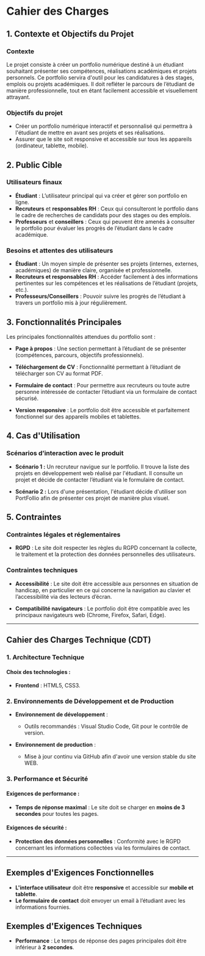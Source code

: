 # Cahier des Charges

## 1. Contexte et Objectifs du Projet

### Contexte
Le projet consiste à créer un portfolio numérique destiné à un étudiant souhaitant présenter ses compétences, réalisations académiques et projets personnels. Ce portfolio servira d'outil pour les candidatures à des stages, emplois ou projets académiques. Il doit refléter le parcours de l’étudiant de manière professionnelle, tout en étant facilement accessible et visuellement attrayant.

### Objectifs du projet
- Créer un portfolio numérique interactif et personnalisé qui permettra à l'étudiant de mettre en avant ses projets et ses réalisations.
- Assurer que le site soit responsive et accessible sur tous les appareils (ordinateur, tablette, mobile).

## 2. Public Cible

### Utilisateurs finaux
- **Étudiant** : L’utilisateur principal qui va créer et gérer son portfolio en ligne.
- **Recruteurs** et **responsables RH** : Ceux qui consulteront le portfolio dans le cadre de recherches de candidats pour des stages ou des emplois.
- **Professeurs** et **conseillers** : Ceux qui peuvent être amenés à consulter le portfolio pour évaluer les progrès de l’étudiant dans le cadre académique.

### Besoins et attentes des utilisateurs
- **Étudiant** : Un moyen simple de présenter ses projets (internes, externes, académiques) de manière claire, organisée et professionnelle.
- **Recruteurs et responsables RH** : Accéder facilement à des informations pertinentes sur les compétences et les réalisations de l’étudiant (projets, etc.).
- **Professeurs/Conseillers** : Pouvoir suivre les progrès de l’étudiant à travers un portfolio mis à jour régulièrement.

## 3. Fonctionnalités Principales

Les principales fonctionnalités attendues du portfolio sont :
  
- **Page à propos** : Une section permettant à l’étudiant de se présenter (compétences, parcours, objectifs professionnels).
  
- **Téléchargement de CV** : Fonctionnalité permettant à l’étudiant de télécharger son CV au format PDF.

- **Formulaire de contact** : Pour permettre aux recruteurs ou toute autre personne intéressée de contacter l’étudiant via un formulaire de contact sécurisé.

- **Version responsive** : Le portfolio doit être accessible et parfaitement fonctionnel sur des appareils mobiles et tablettes.

## 4. Cas d'Utilisation

### Scénarios d’interaction avec le produit
  
- **Scénario 1 :** Un recruteur navigue sur le portfolio. Il trouve la liste des projets en développement web réalisé par l'étudiant. Il consulte un projet et décide de contacter l’étudiant via le formulaire de contact.
  
- **Scénario 2 :** Lors d'une présentation, l'étudiant décide d'utiliser son PortFollio afin de présenter ces projet de manière plus visuel.

## 5. Contraintes

### Contraintes légales et réglementaires
- **RGPD** : Le site doit respecter les règles du RGPD concernant la collecte, le traitement et la protection des données personnelles des utilisateurs.
  
### Contraintes techniques
- **Accessibilité** : Le site doit être accessible aux personnes en situation de handicap, en particulier en ce qui concerne la navigation au clavier et l’accessibilité via des lecteurs d’écran.
  
- **Compatibilité navigateurs** : Le portfolio doit être compatible avec les principaux navigateurs web (Chrome, Firefox, Safari, Edge).

---

## Cahier des Charges Technique (CDT)

### 1. Architecture Technique

#### Choix des technologies :
- **Frontend** : HTML5, CSS3.

### 2. Environnements de Développement et de Production

- **Environnement de développement** :
  - Outils recommandés : Visual Studio Code, Git pour le contrôle de version.
  
- **Environnement de production** :
  - Mise à jour continu via GitHub afin d'avoir une version stable du site WEB.

### 3. Performance et Sécurité

#### Exigences de performance :
- **Temps de réponse maximal** : Le site doit se charger en **moins de 3 secondes** pour toutes les pages.

#### Exigences de sécurité :
- **Protection des données personnelles** : Conformité avec le RGPD concernant les informations collectées via les formulaires de contact.

---

## Exemples d'Exigences Fonctionnelles

- **L'interface utilisateur** doit être **responsive** et accessible sur **mobile et tablette**.
- **Le formulaire de contact** doit envoyer un email à l’étudiant avec les informations fournies.

## Exemples d'Exigences Techniques

- **Performance** : Le temps de réponse des pages principales doit être inférieur à **2 secondes**.

